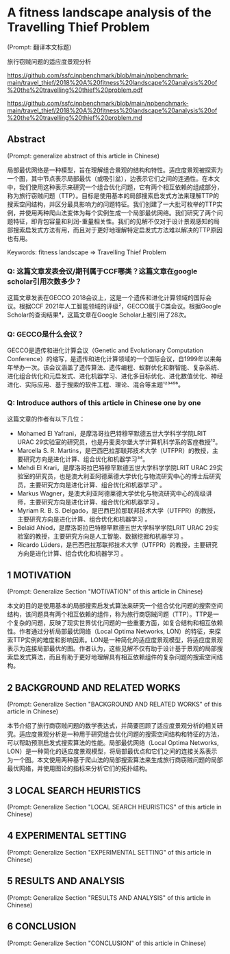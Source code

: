 # A fitness landscape analysis of the Travelling Thief Problem

(Prompt: 翻译本文标题)

旅行窃贼问题的适应度景观分析

https://github.com/ssfc/npbenchmark/blob/main/npbenchmark-main/travel_thief/2018%20A%20fitness%20landscape%20analysis%20of%20the%20travelling%20thief%20problem.pdf

https://github.com/ssfc/npbenchmark/blob/main/npbenchmark-main/travel_thief/2018%20A%20fitness%20landscape%20analysis%20of%20the%20travelling%20thief%20problem.md

## Abstract

(Prompt: generalize abstract of this article in Chinese)

局部最优网络是一种模型，旨在理解组合景观的结构和特性。适应度景观被探索为一个图，其中节点表示局部最优（或吸引盆），边表示它们之间的连通性。在本文中，我们使用这种表示来研究一个组合优化问题，它有两个相互依赖的组成部分，称为旅行窃贼问题（TTP）。目标是使用基本的局部搜索启发式方法来理解TTP的搜索空间结构，并区分最具影响力的问题特征。我们创建了一大批可枚举的TTP实例，并使用两种爬山法变体为每个实例生成一个局部最优网络。我们研究了两个问题特征，即背包容量和利润-重量相关性。我们的见解不仅对于设计景观感知的局部搜索启发式方法有用，而且对于更好地理解特定启发式方法难以解决的TTP原因也有用。

Keywords: fitness landscape => Travelling Thief Problem

### Q: 这篇文章发表会议/期刊属于CCF哪类？这篇文章在google scholar引用次数多少？

这篇文章发表在GECCO 2018会议上，这是一个遗传和进化计算领域的国际会议。根据CCF 2021年人工智能领域的评级²，GECCO属于C类会议。根据Google Scholar的查询结果⁴，这篇文章在Google Scholar上被引用了28次。

### Q: GECCO是什么会议？

GECCO是遗传和进化计算会议（Genetic and Evolutionary Computation Conference）的缩写，是遗传和进化计算领域的一个国际会议，自1999年以来每年举办一次。该会议涵盖了遗传算法、遗传编程、蚁群优化和群智能、复杂系统、进化组合优化和元启发式、进化机器学习、进化多目标优化、进化数值优化、神经进化、实际应用、基于搜索的软件工程、理论、混合等主题¹²³⁴⁵⁶。

### Q: Introduce authors of this article in Chinese one by one

这篇文章的作者有以下几位：

- Mohamed El Yafrani，是摩洛哥拉巴特穆罕默德五世大学科学学院LRIT URAC 29实验室的研究员，也是丹麦奥尔堡大学计算机科学系的客座教授¹²。
- Marcella S. R. Martins，是巴西巴拉那联邦技术大学（UTFPR）的教授，主要研究方向是进化计算、组合优化和机器学习³⁴。
- Mehdi El Krari，是摩洛哥拉巴特穆罕默德五世大学科学学院LRIT URAC 29实验室的研究员，也是澳大利亚阿德莱德大学优化与物流研究中心的博士后研究员，主要研究方向是进化计算、组合优化和机器学习⁵ 。
- Markus Wagner，是澳大利亚阿德莱德大学优化与物流研究中心的高级讲师，主要研究方向是进化计算、组合优化和机器学习 。
- Myriam R. B. S. Delgado，是巴西巴拉那联邦技术大学（UTFPR）的教授，主要研究方向是进化计算、组合优化和机器学习 。
- Belaïd Ahiod，是摩洛哥拉巴特穆罕默德五世大学科学学院LRIT URAC 29实验室的教授，主要研究方向是人工智能、数据挖掘和机器学习 。
- Ricardo Lüders，是巴西巴拉那联邦技术大学（UTFPR）的教授，主要研究方向是进化计算、组合优化和机器学习 。

## 1 MOTIVATION

(Prompt: Generalize Section "MOTIVATION" of this article in Chinese)

本文的目的是使用基本的局部搜索启发式算法来研究一个组合优化问题的搜索空间结构，该问题具有两个相互依赖的组件，称为旅行商窃贼问题（TTP）。TTP是一个复杂的问题，反映了现实世界优化问题的一些重要方面，如复合结构和相互依赖性。作者通过分析局部最优网络（Local Optima Networks, LON）的特征，来探索TTP实例的难度和影响因素。LON是一种简化的适应度景观模型，将适应度景观表示为连接局部最优的图。作者认为，这些见解不仅有助于设计基于景观的局部搜索启发式算法，而且有助于更好地理解具有相互依赖组件的复杂问题的搜索空间结构。

## 2 BACKGROUND AND RELATED WORKS

(Prompt: Generalize Section "BACKGROUND AND RELATED WORKS" of this article in Chinese)

本节介绍了旅行商窃贼问题的数学表达式，并简要回顾了适应度景观分析的相关研究。适应度景观分析是一种用于研究组合优化问题的搜索空间结构和特征的方法，可以帮助预测启发式搜索算法的性能。局部最优网络（Local Optima Networks, LON）是一种简化的适应度景观模型，将局部最优点和它们之间的连接关系表示为一个图。本文使用两种基于爬山法的局部搜索算法来生成旅行商窃贼问题的局部最优网络，并使用图论的指标来分析它们的拓扑结构。

## 3 LOCAL SEARCH HEURISTICS

(Prompt: Generalize Section "LOCAL SEARCH HEURISTICS" of this article in Chinese)

## 4 EXPERIMENTAL SETTING

(Prompt: Generalize Section "EXPERIMENTAL SETTING" of this article in Chinese)

## 5 RESULTS AND ANALYSIS

(Prompt: Generalize Section "RESULTS AND ANALYSIS" of this article in Chinese)

## 6 CONCLUSION

(Prompt: Generalize Section "CONCLUSION" of this article in Chinese)